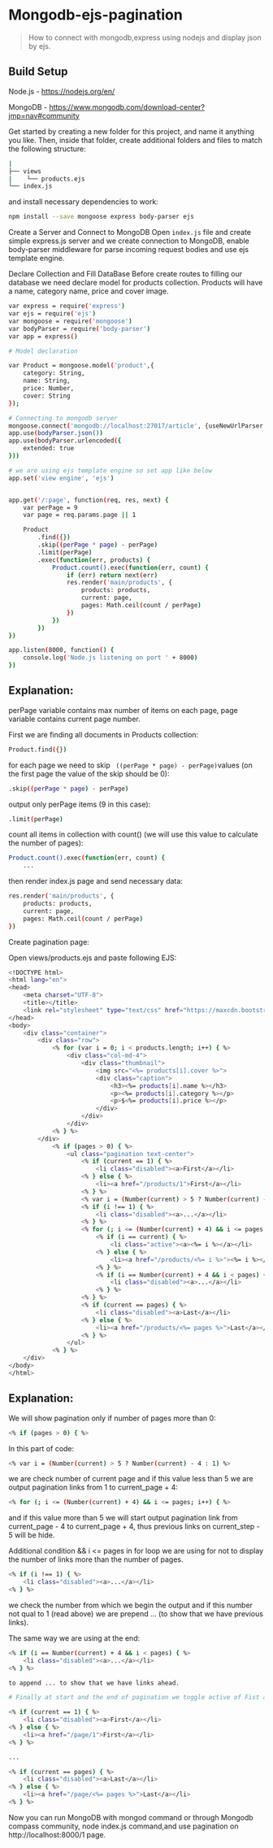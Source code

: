# Mongodb-ejs-pagination

> How to connect with mongodb,express using nodejs and display json by ejs.

## Build Setup

Node.js - https://nodejs.org/en/

MongoDB - https://www.mongodb.com/download-center?jmp=nav#community

Get started by creating a new folder for this project, and name it anything you like. Then, inside that folder, create additional folders and files to match the following structure:

``` bash
|   
├── views   
|    └── products.ejs
└── index.js
```
and install necessary dependencies to work:

``` bash
npm install --save mongoose express body-parser ejs 
```
Create a Server and Connect to MongoDB
Open ```index.js``` file and create simple express.js server and we create connection to MongoDB, enable body-parser middleware for parse incoming request bodies and use ejs template engine.

Declare Collection and Fill DataBase
Before create routes to filling our database we need declare model for products collection. Products will have a name, category name, price and cover image.

``` bash
var express = require('express')
var ejs = require('ejs')
var mongoose = require('mongoose')
var bodyParser = require('body-parser')
var app = express()

# Model declaration

var Product = mongoose.model('product',{
    category: String,
    name: String,
    price: Number,
    cover: String
});

# Connecting to mongodb server
mongoose.connect('mongodb://localhost:27017/article', {useNewUrlParser: true})
app.use(bodyParser.json())
app.use(bodyParser.urlencoded({
    extended: true
}))

# we are using ejs template engine so set app like below
app.set('view engine', 'ejs')


app.get('/:page', function(req, res, next) {
    var perPage = 9
    var page = req.params.page || 1

    Product
        .find({})
        .skip((perPage * page) - perPage)
        .limit(perPage)
        .exec(function(err, products) {
            Product.count().exec(function(err, count) {
                if (err) return next(err)
                res.render('main/products', {
                    products: products,
                    current: page,
                    pages: Math.ceil(count / perPage)
                })
            })
        })
})

app.listen(8000, function() {
    console.log('Node.js listening on port ' + 8000)
})

```

## Explanation:

perPage variable contains max number of items on each page, page variable contains current page number.

First we are finding all documents in Products collection:

``` bash
Product.find({}) 
```
for each page we need to skip ``` ((perPage * page) - perPage)```values (on the first page the value of the skip should be 0):

``` bash
.skip((perPage * page) - perPage)
```

output only perPage items (9 in this case):

``` bash
.limit(perPage)
```
count all items in collection with count() (we will use this value to calculate the number of pages):
``` bash
Product.count().exec(function(err, count) {
    ...
```
then render index.js page and send necessary data:
``` bash
res.render('main/products', {
    products: products,
    current: page,
    pages: Math.ceil(count / perPage)
})
```
Create pagination page:

Open views/products.ejs and paste following EJS:
``` bash
<!DOCTYPE html>
<html lang="en">
<head>
    <meta charset="UTF-8">
    <title></title>
    <link rel="stylesheet" type="text/css" href="https://maxcdn.bootstrapcdn.com/bootstrap/3.3.7/css/bootstrap.min.css">
</head>
<body>
    <div class="container">
        <div class="row">
            <% for (var i = 0; i < products.length; i++) { %>
                <div class="col-md-4">
                    <div class="thumbnail">
                        <img src="<%= products[i].cover %>">
                        <div class="caption">
                            <h3><%= products[i].name %></h3>
                            <p><%= products[i].category %></p>
                            <p>$<%= products[i].price %></p>
                        </div>
                    </div>
                </div>
            <% } %>
        </div>
            <% if (pages > 0) { %>
                <ul class="pagination text-center">
                    <% if (current == 1) { %>
                        <li class="disabled"><a>First</a></li>
                    <% } else { %>
                        <li><a href="/products/1">First</a></li>
                    <% } %>
                    <% var i = (Number(current) > 5 ? Number(current) - 4 : 1) %>
                    <% if (i !== 1) { %>
                        <li class="disabled"><a>...</a></li>
                    <% } %>
                    <% for (; i <= (Number(current) + 4) && i <= pages; i++) { %>
                        <% if (i == current) { %>
                            <li class="active"><a><%= i %></a></li>
                        <% } else { %>
                            <li><a href="/products/<%= i %>"><%= i %></a></li>
                        <% } %>
                        <% if (i == Number(current) + 4 && i < pages) { %>
                            <li class="disabled"><a>...</a></li>
                        <% } %>
                    <% } %>
                    <% if (current == pages) { %>
                        <li class="disabled"><a>Last</a></li>
                    <% } else { %>
                        <li><a href="/products/<%= pages %>">Last</a></li>
                    <% } %>
                </ul>
            <% } %>
    </div>
</body>
</html>

```
## Explanation:

We will show pagination only if number of pages more than 0:

``` bash
<% if (pages > 0) { %>
```
In this part of code:
``` bash
<% var i = (Number(current) > 5 ? Number(current) - 4 : 1) %>
```
we are check number of current page and if this value less than 5 we are output pagination links from 1 to current_page + 4:

``` bash
<% for (; i <= (Number(current) + 4) && i <= pages; i++) { %>
```
and if this value more than 5 we will start output pagination link from current_page - 4 to current_page + 4, thus previous links on current_step - 5 will be hide.

Additional condition && i <= pages in for loop we are using for not to display the number of links more than the number of pages.
``` bash
<% if (i !== 1) { %>
    <li class="disabled"><a>...</a></li>
<% } %>
```
we check the number from which we begin the output and if this number not qual to 1 (read above) we are prepend ... (to show that we have previous links).

The same way we are using at the end:
``` bash
<% if (i == Number(current) + 4 && i < pages) { %>
    <li class="disabled"><a>...</a></li>
<% } %>

to append ... to show that we have links ahead.

# Finally at start and the end of pagination we toggle active of Fist and Last links:

<% if (current == 1) { %>
    <li class="disabled"><a>First</a></li>
<% } else { %>
    <li><a href="/page/1">First</a></li>
<% } %>

...

<% if (current == pages) { %>
    <li class="disabled"><a>Last</a></li>
<% } else { %>
    <li><a href="/page/<%= pages %>">Last</a></li>
<% } %>
```
Now you can run MongoDB with mongod command or through Mongodb compass community, node index.js command,and  use pagination on http://localhost:8000/1 page.
